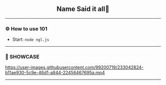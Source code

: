 <div align="center">
  <kbd>
  <a href="https://github.com/MammonBigBoy/ngl">
  </a>
  </kbd>
  
  <h2 align="center">Name Said it all🤷</h2>

  
</div>

---------------------------------------

### ⚙️ How to use 101
* Start: `node ngl.js`

---------------------------------------

### 🎥 SHOWCASE




https://user-images.githubusercontent.com/99200719/233042824-b11ae930-5c9e-46d1-a844-22456467695a.mp4


---------------------------------------

